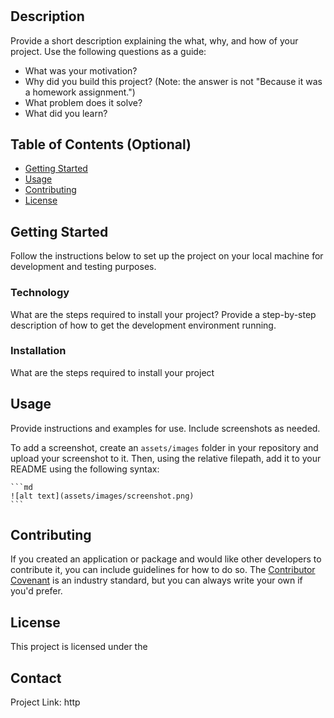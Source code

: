 # <Your-Project-Title>

## Description

Provide a short description explaining the what, why, and how of your project. Use the following questions as a guide:

- What was your motivation?
- Why did you build this project? (Note: the answer is not "Because it was a homework assignment.")
- What problem does it solve?
- What did you learn?

## Table of Contents (Optional)
 
- [Getting Started](#start)
- [Usage](#usage)
- [Contributing](#credits)
- [License](#license)

## Getting Started
Follow the instructions below to set up the project on your local machine for development and testing purposes.
### Technology
What are the steps required to install your project? Provide a step-by-step description of how to get the development environment running.

### Installation
What are the steps required to install your project

## Usage

Provide instructions and examples for use. Include screenshots as needed.

To add a screenshot, create an `assets/images` folder in your repository and upload your screenshot to it. Then, using the relative filepath, add it to your README using the following syntax:

    ```md
    ![alt text](assets/images/screenshot.png)
    ```

## Contributing
If you created an application or package and would like other developers to contribute it, you can include guidelines for how to do so. The [Contributor Covenant](https://www.contributor-covenant.org/) is an industry standard, but you can always write your own if you'd prefer.

## License
This project is licensed under the 

## Contact
Project Link: http
 
